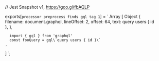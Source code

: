 // Jest Snapshot v1, https://goo.gl/fbAQLP

exports[`processor preprocess finds gql tag 1`] = `
Array [
  Object {
    filename: document.graphql,
    lineOffset: 2,
    offset: 64,
    text: query users { id },
  },
  
      import { gql } from 'graphql'
      const fooQuery = gql\`query users { id }\`
    ,
]
`;
